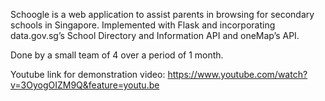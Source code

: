Schoogle is a web application to assist parents in browsing for secondary schools in Singapore. Implemented with Flask and incorporating data.gov.sg’s School Directory and Information API and oneMap’s API. 

Done by a small team of 4 over a period of 1 month.

Youtube link for demonstration video:
https://www.youtube.com/watch?v=3OyogOIZM9Q&feature=youtu.be
